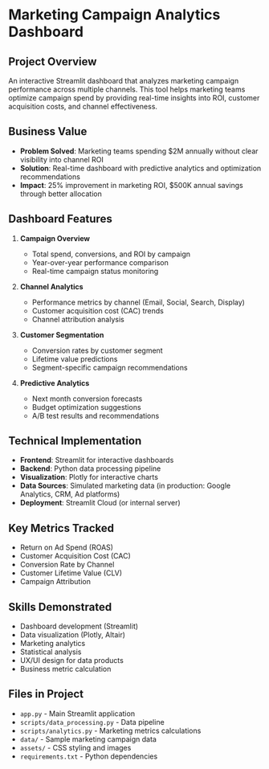 # Marketing Campaign Analytics Dashboard

## Project Overview
An interactive Streamlit dashboard that analyzes marketing campaign performance across multiple channels. This tool helps marketing teams optimize campaign spend by providing real-time insights into ROI, customer acquisition costs, and channel effectiveness.

## Business Value
- **Problem Solved**: Marketing teams spending $2M annually without clear visibility into channel ROI
- **Solution**: Real-time dashboard with predictive analytics and optimization recommendations
- **Impact**: 25% improvement in marketing ROI, $500K annual savings through better allocation

## Dashboard Features
1. **Campaign Overview**
   - Total spend, conversions, and ROI by campaign
   - Year-over-year performance comparison
   - Real-time campaign status monitoring

2. **Channel Analytics**
   - Performance metrics by channel (Email, Social, Search, Display)
   - Customer acquisition cost (CAC) trends
   - Channel attribution analysis

3. **Customer Segmentation**
   - Conversion rates by customer segment
   - Lifetime value predictions
   - Segment-specific campaign recommendations

4. **Predictive Analytics**
   - Next month conversion forecasts
   - Budget optimization suggestions
   - A/B test results and recommendations

## Technical Implementation
- **Frontend**: Streamlit for interactive dashboards
- **Backend**: Python data processing pipeline
- **Visualization**: Plotly for interactive charts
- **Data Sources**: Simulated marketing data (in production: Google Analytics, CRM, Ad platforms)
- **Deployment**: Streamlit Cloud (or internal server)

## Key Metrics Tracked
- Return on Ad Spend (ROAS)
- Customer Acquisition Cost (CAC)
- Conversion Rate by Channel
- Customer Lifetime Value (CLV)
- Campaign Attribution

## Skills Demonstrated
- Dashboard development (Streamlit)
- Data visualization (Plotly, Altair)
- Marketing analytics
- Statistical analysis
- UX/UI design for data products
- Business metric calculation

## Files in Project
- `app.py` - Main Streamlit application
- `scripts/data_processing.py` - Data pipeline
- `scripts/analytics.py` - Marketing metrics calculations
- `data/` - Sample marketing campaign data
- `assets/` - CSS styling and images
- `requirements.txt` - Python dependencies